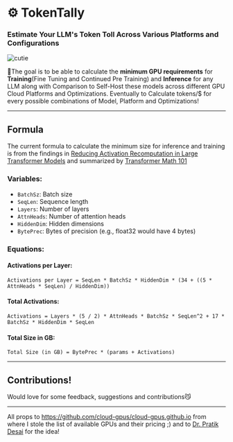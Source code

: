 # ⚙️ TokenTally
### Estimate Your LLM's Token Toll Across Various Platforms and Configurations

![cutie](https://github.com/adarshxs/TokenTally/assets/114558126/0f584e00-5bf8-4763-a885-8ca5a7e87ee9)

🎯The goal is to be able to calculate the **minimum GPU requirements** for **Training**(Fine Tuning and Continued Pre Training) and **Inference** for any LLM along with Comparison to Self-Host these models across different GPU Cloud Platforms and Optimizations. Eventually to Calculate tokens/$ for every possible combinations of Model, Platform and Optimizations!

---
## Formula
The current formula to calculate the minimum size for inference and training is from the findings in [Reducing Activation Recomputation in Large Transformer Models](https://arxiv.org/abs/2205.05198) and summarized by [Transformer Math 101](https://blog.eleuther.ai/transformer-math/)

### Variables:
- `BatchSz`: Batch size
- `SeqLen`: Sequence length
- `Layers`: Number of layers
- `AttnHeads`: Number of attention heads
- `HiddenDim`: Hidden dimensions
- `BytePrec`: Bytes of precision (e.g., float32 would have 4 bytes)

### Equations:

#### Activations per Layer:
`Activations per Layer = SeqLen * BatchSz * HiddenDim * (34 + ((5 * AttnHeads * SeqLen) / HiddenDim))`

#### Total Activations:
`Activations = Layers * (5 / 2) * AttnHeads * BatchSz * SeqLen^2 + 17 * BatchSz * HiddenDim * SeqLen`

#### Total Size in GB:
`Total Size (in GB) = BytePrec * (params + Activations)`


---
## Contributions!
Would love for some feedback, suggestions and contributions😼

---


All props to https://github.com/cloud-gpus/cloud-gpus.github.io from where I stole the list of available GPUs and their pricing ;) and to [Dr. Pratik Desai](https://x.com/chheplo?s=20) for the idea!

